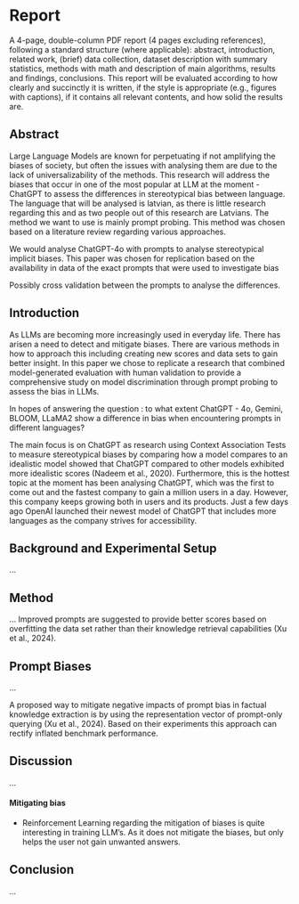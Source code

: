 # Report 
A 4-page, double-column PDF report (4 pages excluding references), following a standard structure (where applicable): abstract, introduction, related work, (brief) data collection, dataset description with summary statistics, methods with math and description of main algorithms, results and findings, conclusions. This report will be evaluated according to how clearly and succinctly it is written, if the style is appropriate (e.g., figures with captions), if it contains all relevant contents, and how solid the results are.

## Abstract 
Large Language Models are known for perpetuating if not amplifying the biases of society, but often the issues with analysing them are due to the lack of universalizability of the methods. This research will address the biases that occur in one of the most popular at LLM at the moment - ChatGPT to assess the differences in stereotypical bias between language. The language that will be analysed is latvian, as there is little research regarding this and as two people out of this research are Latvians. The method we want to use is mainly prompt probing. This method was chosen based on a literature review regarding various approaches. 

We would analyse ChatGPT-4o with prompts to analyse stereotypical implicit biases. This paper was chosen for replication based on the availability in data of the exact prompts that were used to investigate bias

Possibly cross validation between the prompts to analyse the 
differences. 

## Introduction

As LLMs are becoming more increasingly used in everyday life. There has arisen a need to detect and mitigate biases. There are various methods in how to approach this including creating new scores and data sets to gain better insight. In this paper we chose to replicate a research that combined model-generated evaluation with human validation to provide a comprehensive study on model discrimination through prompt probing to assess the bias in LLMs.

In hopes of answering the question : to what extent ChatGPT - 4o, Gemini, BLOOM, LLaMA2 show a difference in bias when encountering prompts in different languages?

The main focus is on ChatGPT as research using Context Association Tests to measure stereotypical biases by comparing how a model compares to an idealistic model showed that ChatGPT compared to other models exhibited more idealistic scores (Nadeem et al., 2020). Furthermore, this is the hottest topic at the moment has been analysing ChatGPT, which was the first to come out and the fastest company to gain a million users in a day. However, this company keeps growing both in users and its products. Just a few days ago OpenAI launched their newest model of ChatGPT that includes more languages as the company strives for accessibility.  




##  Background and Experimental Setup
...

## Method
...
Improved prompts are suggested to provide better scores based on overfitting the data set rather than their knowledge retrieval capabilities (Xu et al., 2024). 


## Prompt Biases 
...

A proposed way to mitigate negative impacts of prompt bias in factual knowledge extraction is by using the representation vector of prompt-only querying (Xu et al., 2024). Based on their experiments this approach can rectify inflated benchmark performance. 

## Discussion 
...

#### Mitigating bias 

* Reinforcement Learning regarding the mitigation of biases is quite interesting in training LLM’s. As it does not mitigate the biases, but only helps the user not gain unwanted answers. 


## Conclusion 
...


